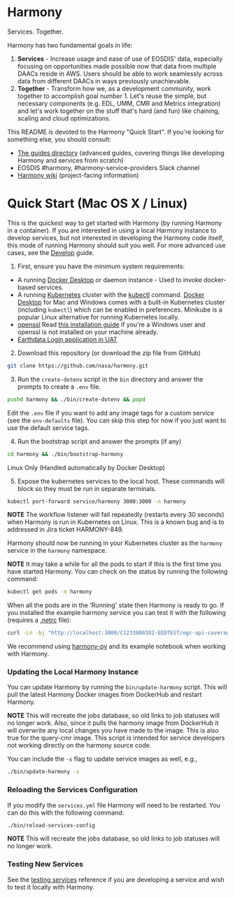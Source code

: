 # Harmony

Services. Together.

Harmony has two fundamental goals in life:
1. **Services** - Increase usage and ease of use of EOSDIS' data, especially focusing on opportunities made possible now that data from multiple DAACs reside in AWS.  Users should be able to work seamlessly across data from different DAACs in ways previously unachievable.
2. **Together** - Transform how we, as a development community, work together to accomplish goal number 1.  Let's reuse the simple, but necessary components (e.g. EDL, UMM, CMR and Metrics integration) and let's work together on the stuff that's hard (and fun) like chaining, scaling and cloud optimizations.

This README is devoted to the Harmony "Quick Start". If you're looking for something else, you should consult:

* [The guides directory](docs/guides) (advanced guides, covering things like developing Harmony and services from scratch)
* EOSDIS #harmony, #harmony-service-providers Slack channel
* [Harmony wiki](https://wiki.earthdata.nasa.gov/display/Harmony) (project-facing information)

# Quick Start (Mac OS X / Linux)

This is the quickest way to get started with Harmony (by running Harmony in a container). If you are interested in using a local Harmony instance to develop services, but not interested in developing the Harmony code itself, this mode of running Harmony should suit you well. For more advanced use cases, see the [Develop](docs/guides/develop.md) guide.

1. First, ensure you have the minimum system requirements:
* A running [Docker Desktop](https://www.docker.com/products/developer-tools) or daemon instance - Used to invoke docker-based services.
* A running [Kubernetes](https://kubernetes.io/) cluster with the [kubectl](https://kubernetes.io/docs/tasks/tools/install-kubectl/) command. [Docker Desktop](https://www.docker.com/products/docker-desktop) for Mac and Windows comes with a
built-in Kubernetes cluster (including `kubectl`) which can be enabled in preferences. Minikube is a popular Linux alternative for running Kubernetes locally.
* [openssl](https://www.openssl.org/) Read [this installation guide](https://github.com/openssl/openssl/blob/master/NOTES-WINDOWS.md) if you're a Windows user and openssl is not installed on your machine already.
* [Earthdata Login application in UAT](docs/edl-requirement.md)

2. Download this repository (or download the zip file from GitHub)
```bash
git clone https://github.com/nasa/harmony.git
```

3. Run the `create-dotenv` script in the `bin` directory and answer the prompts to
   create a `.env` file.
  ```bash
  pushd harmony && ./bin/create-dotenv && popd
  ```
   Edit the `.env` file if you want to add any image tags for a custom service (see the `env-defaults` file). You can skip this step for now if you just want to use the default service tags.

4. Run the bootstrap script and answer the prompts (if any)
```bash
cd harmony && ./bin/bootstrap-harmony
```

Linux Only (Handled automatically by Docker Desktop)

5. Expose the kubernetes services to the local host. These commands will block so they must be run in separate terminals.
```bash
kubectl port-forward service/harmony 3000:3000 -n harmony
```

**NOTE** The workflow listener will fail repeatedly (restarts every 30 seconds) when Harmony is run
in Kubernetes on Linux. This is a known bug and is to addressed in Jira ticket HARMONY-849.

Harmony should now be running in your Kubernetes cluster as the `harmony` service in the `harmony` namespace.

**NOTE** It may take a while for all the pods to start if this is the first time you have started
Harmony. You can check on the status by running the following command:

```bash
kubectl get pods -n harmony
```

When all the pods are in the 'Running' state then Harmony is ready to go. If you installed
the example harmony service you can test it with the following (requires a [.netrc](https://www.gnu.org/software/inetutils/manual/html_node/The-_002enetrc-file.html) file):

```bash
curl -Ln -bj "http://localhost:3000/C1233800302-EEDTEST/ogc-api-coverages/1.0.0/collections/all/coverage/rangeset?granuleId=G1233800343-EEDTEST" -o file.tif
```

We recommend using [harmony-py](https://github.com/nasa/harmony-py) and its example notebook when working with Harmony.

### Updating the Local Harmony Instance

You can update Harmony by running the `bin/update-harmony` script. This will pull the latest Harmony Docker images from DockerHub and
restart Harmony.

**NOTE** This will recreate the jobs database, so old links to job statuses will no longer work. Also, since it
pulls the harmony image from DockerHub it will overwrite any local changes you have made to the image. This is also
true for the query-cmr image. This script is intended for service developers not working directly on the harmony
source code.

You can include the `-s` flag to update service images as well, e.g.,

```bash
./bin/update-harmony -s
```

### Reloading the Services Configuration

If you modify the `services.yml` file Harmony will need to be restarted. You can do this with the following command:

```bash
./bin/reload-services-config
```
**NOTE** This will recreate the jobs database, so old links to job statuses will no longer work.

### Testing New Services

See the [testing services](docs/testing-services.md) reference if you are developing a service and wish to test it locally with Harmony.